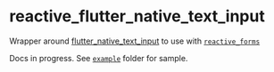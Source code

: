 # reactive_flutter_native_text_input

Wrapper around [flutter_native_text_input](https://pub.dev/packages/flutter_native_text_input) to use with [`reactive_forms`](https://pub.dev/packages/reactive_forms)

Docs in progress. See [`example`](https://github.com/artflutter/reactive_forms_widgets/tree/master/packages/reactive_flutter_native_text_input/example) folder for sample.